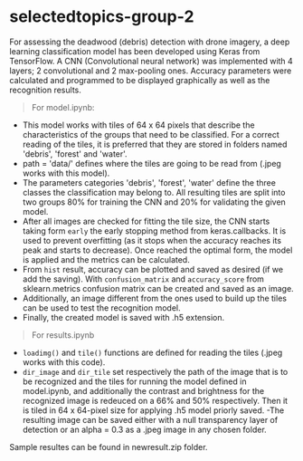 # selectedtopics-group-2

For assessing the deadwood (debris) detection with drone imagery, a deep learning classification model has been developed using Keras from TensorFlow. 
A CNN (Convolutional neural network) was implemented with 4 layers; 2 convolutional and 2 max-pooling ones. Accuracy parameters were calculated and 
programmed to be displayed graphically as well as the recognition results.

> For model.ipynb: 
  - This model works with tiles of 64 x 64 pixels that describe the characteristics of the groups that need to be classified. For a correct reading of
    the tiles, it is preferred that they are stored in folders named 'debris', 'forest' and 'water'.
  - path = 'data/' defines where the tiles are going to be read from (.jpeg works with this model). 
  - The parameters categories 'debris', 'forest', 'water' define the three classes the classification may belong to. All resulting tiles are split into 
    two groups 80% for training the CNN and 20% for validating the given model.
  - After all images are checked for fitting the tile size, the CNN starts taking form `early` the early stopping method from keras.callbacks. It is 
    used to prevent overfitting (as it stops when the accuracy reaches its peak and starts to decrease). Once reached the optimal form, the model is 
    applied and the metrics can be calculated.
  - From `hist` result, accuracy can be plotted and saved as desired (if we add the saving). With `confusion_matrix` and `accuracy_score` from sklearn.metrics
    confusion matrix can be created and saved as an image.
  - Additionally, an image different from the ones used to build up the tiles can be used to test the recognition model.
  - Finally, the created model is saved with .h5 extension.
> For results.ipynb
  - `loadimg()` and `tile()` functions are defined for reading the tiles (.jpeg works with this code).
  - `dir_image` and `dir_tile` set respectively the path of the image that is to be recognized and the tiles for running the model defined in model.ipynb,
    and additionally the contrast and brightness for the recognized image is redeuced on a 66% and 50% respectively. Then it is tiled in 64 x 64-pixel
    size for applying  .h5 model priorly saved.
  -The resulting image can be saved either with a null transparency layer of detection or an alpha = 0.3 as a .jpeg image in any chosen folder.

Sample resultes can be found in newresult.zip folder.
